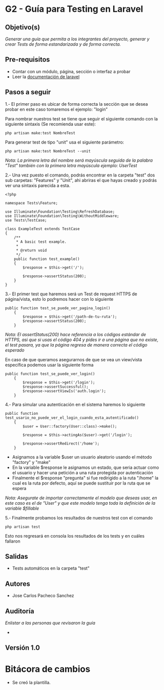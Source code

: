 # G2 - Guía para Testing en Laravel

## Objetivo(s)

_Generar una guía que permita a los integrantes del proyecto, generar y crear Tests de forma estandarizada y de forma
correcta._

## Pre-requisitos

- Contar con un módulo, página, sección o interfaz a probar
- Leer la <a href="https://laravel.com/docs/8.x/http-tests">documentación de laravel</a>

## Pasos a seguir


1.- El primer paso es ubicar de forma correcta la sección que se desea probar en este caso tomaremos el ejemplo: "login"

Para nombrar nuestros test se tiene que seguir el siguiente comando con la siguiente sintaxis (Se recomienda usar este):
```
php artisan make:test NombreTest
```

Para generar test de tipo "unit" usa el siguiente parámetro:
```
php artisan make:test NombreTest --unit
```

_Nota: La primera letra del nombre será mayúscula seguida de la palabra "Test" también con la primera letra mayúscula ejemplo: UserTest_

2.- Una vez puesto el comando, podrás encontrar en la carpeta "test" dos sub carpetas: "Features" y "Unit", ahi abriras
el que hayas creado y podrás ver una sintaxis parecida a esta.
```
<?php

namespace Tests\Feature;

use Illuminate\Foundation\Testing\RefreshDatabase;
use Illuminate\Foundation\Testing\WithoutMiddleware;
use Tests\TestCase;

class ExampleTest extends TestCase
{
    /**
     * A basic test example.
     *
     * @return void
     */
    public function test_example()
    {
        $response = $this->get('/');

        $response->assertStatus(200);
    }
}
```

3.- El primer test que haremos será un Test de request HTTPS de página/vista, esto lo podremos hacer con lo siguiente
```
public function test_se_puede_ver_pagina_login()
    {
        $response = $this->get('/path-de-tu-ruta');
        $response->assertStatus(200);
    }
```

_Nota: El assertStatus(200) hace referencia a los códigos estándar de HTTPS, asi que si usas el código 404 y pides ir
a una página que no existe, el test pasara, ya que la página regresa de manera correcta el código esperado_

En caso de que queramos asegurarnos de que se vea un view/vista específica podemos usar la siguiente forma
```
public function test_se_puede_ver_login()
    {
        $response = $this->get('/login');
        $response->assertSuccessful();
        $response->assertViewIs('auth.login');
    }
```

4.- Para simular una autenticación en el sistema haremos lo siguiente
```
public function test_usario_no_puede_ver_el_login_cuando_esta_autentificado()
    {
        $user = User::factory(User::class)->make();

        $response = $this->actingAs($user)->get('/login');

        $response->assertRedirect('/home');
    }
```

- Asignamos a la variable $user un usuario aleatorio usando el método "factory" y "make"
- En la variable $response le asignamos un estado, que seria actuar como el usuario y hacer una petición a una ruta protegida por autenticación
- Finalmente el $response "pregunta" si fue redirigido a la ruta "/home" la cual es la ruta por defecto, aquí se puede sustituir por la ruta que se espera

_Nota: Asegurate de importar correctamente el modelo que deseas usar, en este caso es el de "User" y que este modelo tenga toda la definición de la variable $fillable_

5.- Finalmente probamos los resultados de nuestros test con el comando
```
php artisan test
```

Esto nos regresará en consola los resultados de los tests y en cuáles fallaron

## Salidas

- Tests automáticos en la carpeta "test"
## Autores

- Jose Carlos Pacheco Sanchez


## Auditoría

_Enlistar a las personas que revisaron la guía_

-

## Versión 1.0

# Bitácora de cambios

- Se creó la plantilla.
